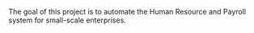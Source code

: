 The goal of this project is to automate the Human Resource and Payroll system for small-scale enterprises.
